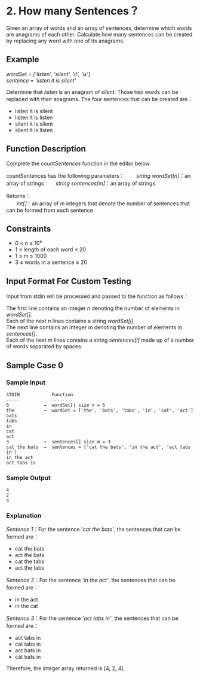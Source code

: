 # 2. How many Sentences？

Given an array of words and an array of sentences, determine which words are anagrams of each other. Calculate how many sentences can be created by replacing any word with one of its anagrams.

## Example

_wordSet = ['listen', 'silent', 'it', 'is']_  
_sentence = 'listen it is silent'_

Determine that _listen_ is an anagram of _silent_. Those two words can be replaced with their anagrams. The four sentences that can be created are：

- listen it is silent
- listen it is listen
- silent it is silent
- silent it is listen

## Function Description

Complete the _countSentences_ function in the editor below.

countSentences has the following parameters：
&emsp;&emsp;_string wordSet[n]_：an array of strings
&emsp;&emsp;_string sentences[m]_：an array of strings

Returns：  
&emsp;&emsp;_int[]_：an array of _m_ integers that denote the number of sentences that can be formed from each sentence

## Constraints

- 0 < n ≤ 10⁵
- 1 ≤ length of each word ≤ 20
- 1 ≤ m ≤ 1000
- 3 ≤ words in a sentence ≤ 20

## Input Format For Custom Testing

Input from stdin will be processed and passed to the function as follows：

The first line contains an integer _n_ denoting the number of elements in _wordSet[]_.  
Each of the next _n_ lines contains a string _wordSet[i]_.  
The next line contains an integer _m_ denoting the number of elements in _sentences[]_.  
Each of the next _m_ lines contains a string _sentences[i]_ made up of a number of words separated by spaces.

## Sample Case 0

### Sample Input

```
STDIN            Function
-----            --------
6             →  wordSet[] size n = 6
the           →  wordSet = ['the', 'bats', 'tabs', 'in', 'cat', 'act']
bats
tabs
in
cat
act
3             →  sentences[] size m = 3
cat the bats  →  sentences = ['cat the bats', 'in the act', ‘act tabs in']
in the act
act tabs in
```

### Sample Output

```
4
2
4
```

### Explanation

_Sentence 1_：For the sentence _'cat the bats'_, the sentences that can be formed are：

- cat the bats
- act the bats
- cat the tabs
- act the tabs

_Sentence 2_：For the sentence _'in the act'_, the sentences that can be formed are：

- in the act
- in the cat

_Sentence 3_：For the sentence _'act tabs in'_, the sentences that can be formed are：

- act tabs in
- cat tabs in
- act bats in
- cat bats in

Therefore, the integer array returned is [4, 2, 4].
